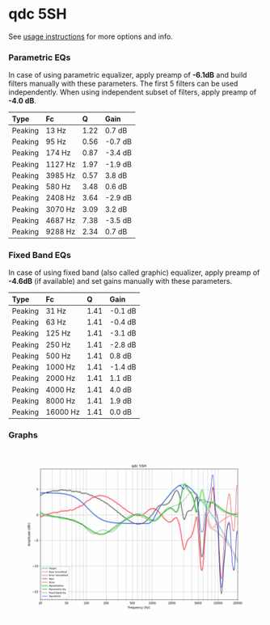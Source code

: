 # qdc 5SH
See [usage instructions](https://github.com/jaakkopasanen/AutoEq#usage) for more options and info.

### Parametric EQs
In case of using parametric equalizer, apply preamp of **-6.1dB** and build filters manually
with these parameters. The first 5 filters can be used independently.
When using independent subset of filters, apply preamp of **-4.0 dB**.

| Type    | Fc      |    Q | Gain    |
|:--------|:--------|:-----|:--------|
| Peaking | 13 Hz   | 1.22 | 0.7 dB  |
| Peaking | 95 Hz   | 0.56 | -0.7 dB |
| Peaking | 174 Hz  | 0.87 | -3.4 dB |
| Peaking | 1127 Hz | 1.97 | -1.9 dB |
| Peaking | 3985 Hz | 0.57 | 3.8 dB  |
| Peaking | 580 Hz  | 3.48 | 0.6 dB  |
| Peaking | 2408 Hz | 3.64 | -2.9 dB |
| Peaking | 3070 Hz | 3.09 | 3.2 dB  |
| Peaking | 4687 Hz | 7.38 | -3.5 dB |
| Peaking | 9288 Hz | 2.34 | 0.7 dB  |

### Fixed Band EQs
In case of using fixed band (also called graphic) equalizer, apply preamp of **-4.6dB**
(if available) and set gains manually with these parameters.

| Type    | Fc       |    Q | Gain    |
|:--------|:---------|:-----|:--------|
| Peaking | 31 Hz    | 1.41 | -0.1 dB |
| Peaking | 63 Hz    | 1.41 | -0.4 dB |
| Peaking | 125 Hz   | 1.41 | -3.1 dB |
| Peaking | 250 Hz   | 1.41 | -2.8 dB |
| Peaking | 500 Hz   | 1.41 | 0.8 dB  |
| Peaking | 1000 Hz  | 1.41 | -1.4 dB |
| Peaking | 2000 Hz  | 1.41 | 1.1 dB  |
| Peaking | 4000 Hz  | 1.41 | 4.0 dB  |
| Peaking | 8000 Hz  | 1.41 | 1.9 dB  |
| Peaking | 16000 Hz | 1.41 | 0.0 dB  |

### Graphs
![](./qdc%205SH.png)